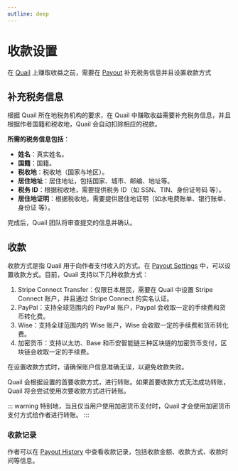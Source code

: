 ```yaml
---
outline: deep
---
```


# 收款设置

在 [Quail](https://quaily.com) 上赚取收益之前，需要在 [Payout](https://quaily.com/dashboard/profile/payout) 补充税务信息并且设置收款方式

## 补充税务信息

根据 Quail 所在地税务机构的要求，在 Quail 中赚取收益需要补充税务信息，并且根据作者国籍和税收地，Quail 会自动扣除相应的税款。

**所需的税务信息包括**：

- **姓名**：真实姓名。
- **国籍**：国籍。
- **税收地**：税收地（国家与地区）。
- **居住地址**：居住地址，包括国家、城市、邮编、地址等。
- **税务 ID**：根据税收地，需要提供税务 ID（如 SSN、TIN、身份证号码 等）。
- **居住地证明**：根据税收地，需要提供居住地证明（如水电费账单、银行账单、身份证 等）。

完成后，Quail 团队将审查提交的信息并确认。

## 收款

收款方式是指 Quail 用于向作者支付收入的方式。在 [Payout Settings](https://quaily.com/dashboard/profile/payout) 中，可以设置收款方式。目前，Quail 支持以下几种收款方式：

1. Stripe Connect Transfer：仅限日本居民，需要在 Quail 中设置 Stripe Connect 账户，并且通过 Stripe Connect 的实名认证。
2. PayPal：支持全球范围内的 PayPal 账户，Paypal 会收取一定的手续费和货币转化费。
3. Wise：支持全球范围内的 Wise 账户，Wise 会收取一定的手续费和货币转化费。
4. 加密货币：支持以太坊、Base 和币安智能链三种区块链的加密货币支付，区块链会收取一定的手续费。

在设置收款方式时，请确保账户信息准确无误，以避免收款失败。

Quail 会根据设置的首要收款方式，进行转账。如果首要收款方式无法成功转账，Quail 将会尝试使用次要收款方式进行转账。

::: warning
特别地，当且仅当用户使用加密货币支付时，Quail 才会使用加密货币支付方式给作者进行转账。
:::

### 收款记录

作者可以在 [Payout History](https://quaily.com/dashboard/profile/payout) 中查看收款记录，包括收款金额、收款方式、收款时间等信息。
